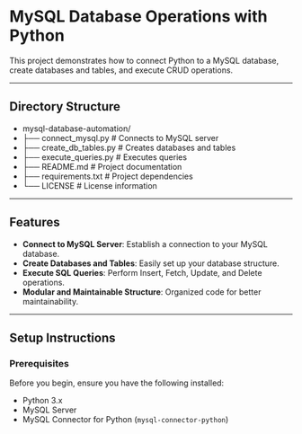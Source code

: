 # MySQL Database Operations with Python

This project demonstrates how to connect Python to a MySQL database, create databases and tables, and execute CRUD operations.

---

## Directory Structure

- mysql-database-automation/
- ├── connect_mysql.py # Connects to MySQL server
- ├── create_db_tables.py # Creates databases and tables
- ├── execute_queries.py # Executes queries
- ├── README.md # Project documentation
- ├── requirements.txt # Project dependencies
- └── LICENSE # License information


---

## Features

- **Connect to MySQL Server**: Establish a connection to your MySQL database.
- **Create Databases and Tables**: Easily set up your database structure.
- **Execute SQL Queries**: Perform Insert, Fetch, Update, and Delete operations.
- **Modular and Maintainable Structure**: Organized code for better maintainability.

---

## Setup Instructions

### Prerequisites

Before you begin, ensure you have the following installed:

- Python 3.x
- MySQL Server
- MySQL Connector for Python (`mysql-connector-python`)


